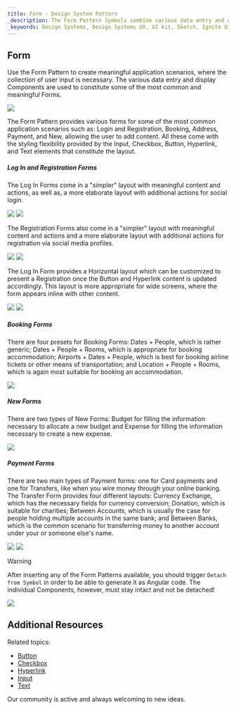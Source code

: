 ```yaml
---
title: Form - Design System Pattern
_description: The Form Pattern Symbols combine various data entry and display elements to provide meaningful application scenarios.
_keywords: Design Systems, Design Systems UX, UI kit, Sketch, Ignite UI for Angular, Sketch to Angular, Angular, Angular Design System, Export code from Sketch, Design Kits for Angular, Sketch HTML, Sketch to HTML, Sketch UI kits
---
```


## Form

Use the Form Pattern to create meaningful application scenarios, where the collection of user input is necessary. The various data entry and display Components are used to constitute some of the most common and meaningful Forms.

<img class="responsive-img" src="../images/form_demo.png" srcset="../images/form_demo@2x.png 2x" />

The Form Pattern provides various forms for some of the most common application scenarios such as: Login and Registration, Booking, Address, Payment, and New, allowing the user to add content. All these come with the styling flexibility provided by the Input, Checkbox, Button, Hyperlink, and Text elements that constitute the layout.

##### Log In and Registration Forms

The Log In Forms come in a "simpler" layout with meaningful content and actions, as well as, a more elaborate layout with additional actions for social login.

<img class="responsive-img" src="../images/form_login-simple.png" srcset="../images/form_login-simple@2x.png 2x" />
<img class="responsive-img" src="../images/form_login-social.png" srcset="../images/form_login-social@2x.png 2x" />

The Registration Forms also come in a "simpler" layout with meaningful content and actions and a more elaborate layout with additional actions for registration via social media profiles.

<img class="responsive-img" src="../images/form_register-simple.png" srcset="../images/form_register-simple@2x.png 2x" />
<img class="responsive-img" src="../images/form_register-social.png" srcset="../images/form_register-social@2x.png 2x" />

The Log In Form provides a Horizontal layout which can be customized to present a Registration once the Button and Hyperlink content is updated accordingly. This layout is more appropriate for wide screens, where the form appears inline with other content.

<img class="responsive-img" src="../images/form_login-horizontal.png" srcset="../images/form_login-horizontal@2x.png 2x" />
<img class="responsive-img" src="../images/form_register-horizontal.png" srcset="../images/form_register-horizontal@2x.png 2x" />

##### Booking Forms

There are four presets for Booking Forms: Dates + People, which is rather generic; Dates + People + Rooms, which is appropriate for booking accommodation; Airports + Dates + People, which is best for booking airline tickets or other means of transportation; and Location + People + Rooms, which is again most suitable for booking an accommodation.

<img class="responsive-img" src="../images/form_booking.png" srcset="../images/form_booking@2x.png 2x" />

##### New Forms

There are two types of New Forms: Budget for filling the information necessary to allocate a new budget and Expense for filling the information necessary to create a new expense.

<img class="responsive-img" src="../images/form_new.png" srcset="../images/form_new@2x.png 2x" />

##### Payment Forms

There are two main types of Payment forms: one for Card payments and one for Transfers, like when you wire money through your online banking. The Transfer Form provides four different layouts: Currency Exchange, which has the necessary fields for currency conversion; Donation, which is suitable for charities; Between Accounts, which is usually the case for people holding multiple accounts in the same bank; and Between Banks, which is the common scenario for transferring money to another account under your or someone else's name.

<img class="responsive-img" src="../images/form_card.png" srcset="../images/form_card@2x.png 2x" />
<img class="responsive-img" src="../images/form_cash.png" srcset="../images/form_cash@2x.png 2x" />

> [!WARNING]
> After inserting any of the Form Patterns available, you should trigger `Detach from Symbol` in order to be able to generate it as Angular code. The individual Components, however, must stay intact and not be detached!

<img class="responsive-img" src="../images/form_detach.png" />

## Additional Resources

Related topics:

- [Button](../components/button.md)
- [Checkbox](../components/checkbox.md)
- [Hyperlink](../components/hyperlink.md)
- [Input](../components/input.md)
- [Text](../components/text.md)
  <div class="divider--half"></div>

Our community is active and always welcoming to new ideas.


